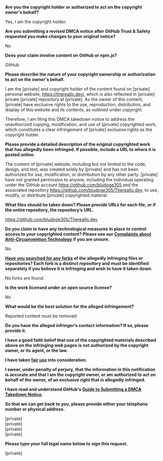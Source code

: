 **Are you the copyright holder or authorized to act on the copyright owner's behalf?**

Yes, I am the copyright holder.

**Are you submitting a revised DMCA notice after GitHub Trust & Safety requested you make changes to your original notice?**

No

**Does your claim involve content on GitHub or npm.js?**

GitHub

**Please describe the nature of your copyright ownership or authorization to act on the owner's behalf.**

I am the [private] and copyright holder of the content found on [private] personal website, https://thereallo.dev/, which is also reflected in [private] private [private] repository at [private]. As the owner of this content, [private] have exclusive rights to the use, reproduction, distribution, and display of this website and its contents, as outlined under copyright.

Therefore, I am filing this DMCA takedown notice to address the unauthorized copying, modification, and use of [private] copyrighted work, which constitutes a clear infringement of [private] exclusive rights as the copyright holder.

**Please provide a detailed description of the original copyrighted work that has allegedly been infringed. If possible, include a URL to where it is posted online.**

The content of [private] website, including but not limited to the code, design, and text, was created solely by [private] and has not been authorized for use, modification, or distribution by any other party. [private] have not granted permission to anyone, including the individual operating under the GitHub account https://github.com/bludoge305 and the associated repository https://github.com/bludoge305/Thereallo.dev, to use, modify, or distribute [private] copyrighted material.

**What files should be taken down? Please provide URLs for each file, or if the entire repository, the repository’s URL.**

https://github.com/bludoge305/Thereallo.dev

**Do you claim to have any technological measures in place to control access to your copyrighted content? Please see our <a href="https://docs.github.com/articles/guide-to-submitting-a-dmca-takedown-notice#complaints-about-anti-circumvention-technology">Complaints about Anti-Circumvention Technology</a> if you are unsure.**

No

**<a href="https://docs.github.com/articles/dmca-takedown-policy#b-what-about-forks-or-whats-a-fork">Have you searched for any forks</a> of the allegedly infringing files or repositories? Each fork is a distinct repository and must be identified separately if you believe it is infringing and wish to have it taken down.**

No forks are found.

**Is the work licensed under an open source license?**

No

**What would be the best solution for the alleged infringement?**

Reported content must be removed

**Do you have the alleged infringer’s contact information? If so, please provide it.**

**I have a good faith belief that use of the copyrighted materials described above on the infringing web pages is not authorized by the copyright owner, or its agent, or the law.**

**I have taken <a href="https://www.lumendatabase.org/topics/22">fair use</a> into consideration.**

**I swear, under penalty of perjury, that the information in this notification is accurate and that I am the copyright owner, or am authorized to act on behalf of the owner, of an exclusive right that is allegedly infringed.**

**I have read and understand GitHub's <a href="https://docs.github.com/articles/guide-to-submitting-a-dmca-takedown-notice/">Guide to Submitting a DMCA Takedown Notice</a>.**

**So that we can get back to you, please provide either your telephone number or physical address.**

[private]  
[private]  
[private]  
[private]  

**Please type your full legal name below to sign this request.**

[private]
